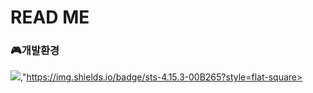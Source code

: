 # READ ME

### 🎮개발환경

<img src="https://img.shields.io/badge/Windows-0078D6?style=flat-square&logo=Windows&logoColor=white"/>,"https://img.shields.io/badge/sts-4.15.3-00B265?style=flat-square>




